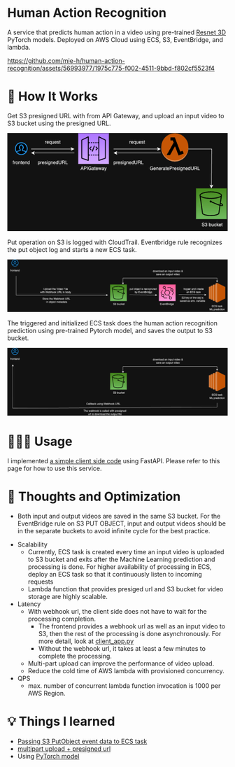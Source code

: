 # Human Action Recognition

A service that predicts human action in a video using pre-trained [Resnet 3D](https://github.com/kenshohara/3D-ResNets-PyTorch/blob/master/models/resnet.py) PyTorch models. Deployed on AWS Cloud using ECS, S3, EventBridge, and lambda. 



https://github.com/mie-h/human-action-recognition/assets/56993977/1975c775-f002-4511-9bbd-f802cf5523f4



<!-- Example output 1: 

basketball

video here
need to reduce the video size

Example output 2: archery

video here
need to reduce the video size -->


# 🌟 How It Works

Get S3 presigned URL with from API Gateway, and upload an input video to S3 bucket using the presigned URL.

![](images/HAR_phase1.drawio.png)


Put operation on S3 is logged with CloudTrail. Eventbridge rule recognizes the put object log and starts a new ECS task.

![](images/HAR_phase2.drawio.png)

The triggered and initialized ECS task does the human action recognition prediction using pre-trained Pytorch model, and saves the output to S3 bucket. 

![](images/HAR_phase3.drawio.png)


# 🏃🏻‍♀️ Usage

I implemented [a simple client side code](https://github.com/mie-h/human-action-recognition/blob/main/client/client_app.py) using FastAPI. Please refer to this page for how to use this service. 


# 💭 Thoughts and Optimization

<!-- free campus. be as creative as you want :D -->

* Both input and output videos are saved in the same S3 bucket. For the EventBridge rule on S3 PUT OBJECT, input and output videos should be in the separate buckets to avoid infinite cycle for the best practice.
<!-- * thoughts on Volume/Scale/QPS/latency -->

* Scalability
    * Currently, ECS task is created every time an input video is uploaded to S3 bucket and exits after the Machine Learning prediction and processing is done. For higher availability of processing in ECS, deploy an ECS task so that it continuously listen to incoming requests 
    * Lambda function that provides presiged url and S3 bucket for video storage are highly scalable.
* Latency
    <!-- * time it takes to process a video of size ... is ... -->
    * With webhook url, the client side does not have to wait for the processing completion.
       * The frontend provides a webhook url as well as an input video to S3, then the rest of the processing is done asynchronously. For more detail, look at [client_app.py](https://github.com/mie-h/human-action-recognition/blob/main/client/client_app.py)
       * Without the webhook url, it takes at least a few minutes to complete the processing.   
    * Multi-part upload can improve the performance of video upload.
    * Reduce the cold time of AWS lambda with provisioned concurrency.
* QPS
    * max. number of concurrent lambda function invocation is 1000 per AWS Region. 
    

# 💡 Things I learned
* [Passing S3 PutObject event data to ECS task](https://github.com/mie-h/passing-event-data-ecs-task/tree/main)
* [multipart upload + presigned url](https://github.com/mie-h/multipart-upload-presignedurl)
* Using [PyTorch model](https://pytorch.org/vision/stable/models.html)
<!-- write about with and without multipart upload -->

